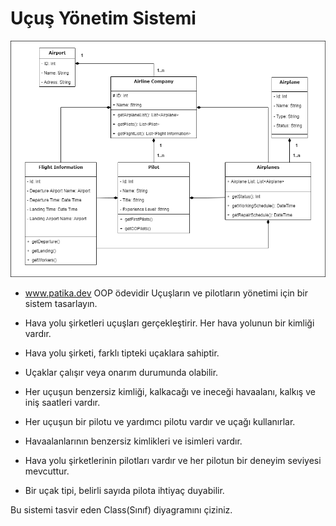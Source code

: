 # Uçuş Yönetim Sistemi

![image](FlightManagementSystem.drawio.png)
- www.patika.dev OOP ödevidir
Uçuşların ve pilotların yönetimi için bir sistem tasarlayın.

 - Hava yolu şirketleri uçuşları gerçekleştirir. Her hava yolunun bir kimliği vardır.
 - Hava yolu şirketi, farklı tipteki uçaklara sahiptir.
 - Uçaklar çalışır veya onarım durumunda olabilir.
 - Her uçuşun benzersiz kimliği, kalkacağı ve ineceği havaalanı, kalkış ve iniş saatleri vardır.
 - Her uçuşun bir pilotu ve yardımcı pilotu vardır ve uçağı kullanırlar.
 - Havaalanlarının benzersiz kimlikleri ve isimleri vardır.
 - Hava yolu şirketlerinin pilotları vardır ve her pilotun bir deneyim seviyesi mevcuttur.
 - Bir uçak tipi, belirli sayıda pilota ihtiyaç duyabilir.

Bu sistemi tasvir eden Class(Sınıf) diyagramını çiziniz.
